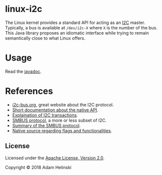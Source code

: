 # linux-i2c

The Linux kernel provides a standard API for acting as an
[I2C](https://en.wikipedia.org/wiki/I%C2%B2C) master. Typically, a bus is
available at `/dev/i2c-X` where `X` is the number of the bus. This Java library
proposes an idiomatic interface while trying to remain semantically close to
what Linux offers.

# Usage

Read the [javadoc](https://dvlopt.github.io/doc/java/linux-i2c/index.html).

# References

- [i2c-bus.org](https://www.i2c-bus.org/), great website about the I2C protocol.
- [Short documentation about the native API](https://www.kernel.org/doc/Documentation/i2c/dev-interface).
- [Explaination of I2C
    transactions](http://www.st.com/content/ccc/resource/technical/document/application_note/78/ee/9e/cf/f4/94/46/ca/CD18149624.pdf/files/CD18149624.pdf/jcr:content/translations/en.CD18149624.pdf).
- [SMBUS
    protocol](http://www.smbus.org/specs/smbus20.pdf#%5B%7B%22num%22%3A208%2C%22gen%22%3A0%7D%2C%7B%22name%22%3A%22FitB%22%7D%5D),
    a more or less subset of I2C.
- [Summary of the SMBUS
    protocol](https://www.kernel.org/doc/Documentation/i2c/smbus-protocol).
- [Native source regarding flags and
    functionalities](https://code.woboq.org/linux/linux/include/uapi/linux/i2c.h.html).

## License

Licensed under the [Apache License, Version
2.0](http://www.apache.org/licenses/LICENSE-2.0).

Copyright © 2018 Adam Helinski
